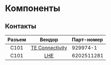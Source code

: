 # Компоненты

## Контакты

| Разъем | Вендор | Парт-номер |
|:------:|:------:|:-----------|
| C101 | [TE Connectivity](https://www.chipdip.ru/manufacturer/te-connectivity) | 929974-1 |
| C101 | [LHE](https://www.chipdip.ru/manufacturer/lhe) | 6202511281 |